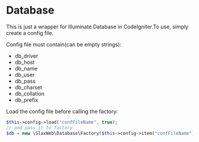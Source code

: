 Database
========

This is just a wrapper for Illuminate Database in CodeIgniter.To use, simply create a config file.

Config file must contain(can be empty strings):

* db_driver
* db_host
* db_name
* db_user
* db_pass
* db_charset
* db_collation
* db_prefix

Load the config file before calling the factory:

```php
$this->config->load("confFileName", true);
// and pass it to factory
$db = new \SlaxWeb\Database\Factory($this->config->item("confFileName"));
```
